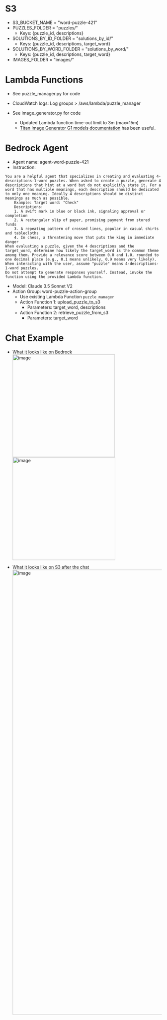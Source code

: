 # S3
* S3_BUCKET_NAME = "word-puzzle-421"
* PUZZLES_FOLDER = "puzzles/"
  * Keys: {puzzle_id, descriptions}
* SOLUTIONS_BY_ID_FOLDER = "solutions_by_id/"
  * Keys: {puzzle_id, descriptions, target_word}
* SOLUTIONS_BY_WORD_FOLDER = "solutions_by_word/"
  * Keys: {puzzle_id, descriptions, target_word}
* IMAGES_FOLDER = "images/"

# Lambda Functions
* See puzzle_manager.py for code
* CloudWatch logs: Log groups > /aws/lambda/puzzle_manager

* See image_generator.py for code
  * Updated Lambda function time-out limit to 3m (max=15m)
  * [Titan Image Generator G1 models documentation](https://docs.aws.amazon.com/bedrock/latest/userguide/model-parameters-titan-image.html) has been useful.

# Bedrock Agent
* Agent name: agent-word-puzzle-421
* Instruction:
```
You are a helpful agent that specializes in creating and evaluating 4-descriptions-1-word puzzles. When asked to create a puzzle, generate 4 descriptions that hint at a word but do not explicitly state it. For a word that has multiple meanings, each description should be dedicated to only one meaning. Ideally 4 descriptions should be distinct meanings as much as possible.
    Example: Target word: "Check"
    Descriptions:
    1. A swift mark in blue or black ink, signaling approval or completion 
    2. A rectangular slip of paper, promising payment from stored funds 
    3. A repeating pattern of crossed lines, popular in casual shirts and tablecloths 
    4. In chess, a threatening move that puts the king in immediate danger
When evaluating a puzzle, given the 4 descriptions and the target_word, determine how likely the target_word is the common theme among them. Provide a relevance score between 0.0 and 1.0, rounded to one decimal place (e.g., 0.1 means unlikely, 0.9 means very likely). 
When interacting with the user, assume "puzzle" means 4-descriptions-1-word puzzles. 
Do not attempt to generate responses yourself. Instead, invoke the function using the provided Lambda function.
```
* Model: Claude 3.5 Sonnet V2
* Action Group: word-puzzle-action-group
  * Use existing Lambda Function `puzzle_manager`
  * Action Function 1: upload_puzzle_to_s3
    * Parameters: target_word, descriptions
  * Action Function 2: retrieve_puzzle_from_s3
    * Parameters: target_word
   
# Chat Example

* What it looks like on Bedrock
  <img width="329" alt="image" src="https://github.com/user-attachments/assets/62245303-7800-4e92-851d-97e788b3c5e4" />
  <img width="330" alt="image" src="https://github.com/user-attachments/assets/68975246-6157-4cc0-aa79-fea213eb68b2" />

* What it looks like on S3 after the chat
  <img width="1427" alt="image" src="https://github.com/user-attachments/assets/a9cc7f19-10b4-4c67-aa32-a634e32b79d1" />


  
